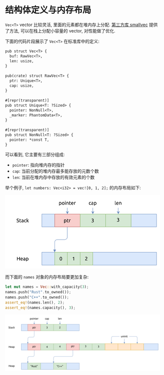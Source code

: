 # 结构体定义与内存布局

`Vec<T>` vector 比较灵活, 里面的元素都在堆内存上分配.
[第三方库 smallvec](../../crates.io/smallvec.md) 提供了方法, 可以在栈上分配小容量的 vector, 对性能做了优化.

下面的代码片段展示了 `Vec<T>` 在标准库中的定义:

```rust, no_run
pub struct Vec<T> {
  buf: RawVec<T>,
  len: usize,
}

pub(crate) struct RawVec<T> {
  ptr: Unique<T>,
  cap: usize,
}

#[repr(transparent)]
pub struct Unique<T: ?Sized> {
  pointer: NonNull<T>,
  _marker: PhantomData<T>,
}

#[repr(transparent)]
pub struct NonNull<T: ?Sized> {
  pointer: *const T,
}
```

可以看到, 它主要有三部分组成:

- `pointer`: 指向堆内存的指针
- `cap`: 当前分配的堆内存最多能存放的元数个数
- `len`: 当前在堆内存中存放的有效元素的个数

举个例子, `let numbers: Vec<i32> = vec![0, 1, 2];` 的内存布局如下:

![vec i32 mem](assets/vec-i32-mem.svg)

而下面的 `names` 对象的内存布局要更加复杂:

```rust
let mut names = Vec::with_capacity(3);
names.push("Rust".to_owned());
names.push("C++".to_owned());
assert_eq!(names.len(), 2);
assert_eq!(names.capacity(), 3);
```

![vec string mem](assets/vec-string-mem.svg)